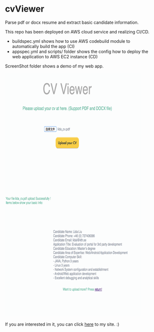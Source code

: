 # cvViewer

Parse pdf or docx resume and extract basic candidate information.

This repo has been deployed on AWS cloud service and realizing CI/CD.

- buildspec.yml shows how to use AWS codebuild module to automatically build the app (CI)
- appspec.yml and scripts/ folder shows the config how to deploy the web application to AWS EC2 instance (CD)

ScreenShot folder shows a demo of my web app.

<div style="width:450px" align=center><img width="600" height="400" alt="Upload File" src="https://github.com/lidall/cvViewer/blob/master/screenshot/upload_pdf.png"/></div>
<div style="width:450px" align=center><img width="600" height="400" alt="Result" src="https://github.com/lidall/cvViewer/blob/master/screenshot/result_pdf.png"/>
</div>

If you are interested im it, you can click [here](http://ec2-13-53-138-237.eu-north-1.compute.amazonaws.com:8080/) to my site. :)
